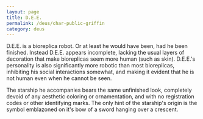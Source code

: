 ```yaml
---
layout: page
title: D.E.E.
permalink: /deus/char-public-griffin
category: deus
---
```

D.E.E. is a bioreplica robot.  Or at least he would have been, had he been finished.  Instead D.E.E. appears incomplete, lacking the usual layers of decoration that make bioreplicas seem more human (such as skin).  D.E.E.'s personality is also significantly more robotic than most bioreplicas, inhibiting his social interactions somewhat, and making it evident that he is not human even when he cannot be seen.

The starship he accompanies bears the same unfinished look, completely devoid of any aesthetic coloring or ornamentation, and with no registration codes or other identifying marks.  The only hint of the starship's origin is the symbol emblazoned on it's bow of a sword hanging over a crescent.
